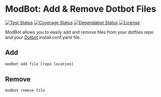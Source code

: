 # ModBot: Add & Remove Dotbot Files

[![Test Status](https://github.com/klane/modbot/workflows/Tests/badge.svg)](https://github.com/klane/modbot/actions)
[![Coverage Status](https://img.shields.io/codecov/c/github/klane/modbot.svg?label=Coverage&logo=codecov)](https://codecov.io/gh/klane/modbot)
[![Dependabot Status](https://api.dependabot.com/badges/status?host=github&repo=klane/jekyllnb)](https://dependabot.com)
[![License](https://img.shields.io/github/license/klane/modbot.svg?label=License)](LICENSE)

ModBot allows you to easily add and remove files from your dotfiles repo and your [Dotbot](https://github.com/anishathalye/dotbot) install.conf.yaml file.

## Add

```bash
modbot add file [repo location]
```

## Remove

```bash
modbot remove file
```
